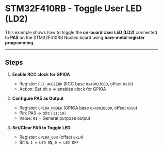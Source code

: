 # STM32F410RB - Toggle User LED (LD2)

This example shows how to toggle the **on-board User LED (LD2)** connected to **PA5** on the STM32F410RB Nucleo board using **bare-metal register programming**.

---

## Steps

1. **Enable RCC clock for GPIOA**
   - Register: `RCC_AHB1ENR` (RCC base `0x40023800`, offset `0x30`)
   - Action: Set bit `0` → enables clock for GPIOA

2. **Configure PA5 as Output**
   - Register: `GPIOA_MODER` (GPIOA base `0x40020000`, offset `0x00`)
   - Pin: PA5 → bits `[11:10]`
   - Value: `01` = General purpose output

3. **Set/Clear PA5 to Toggle LED**
   - Register: `GPIOA_ODR` (offset `0x14`)
   - Bit `5`: `1 = LED ON`, `0 = LED OFF`

